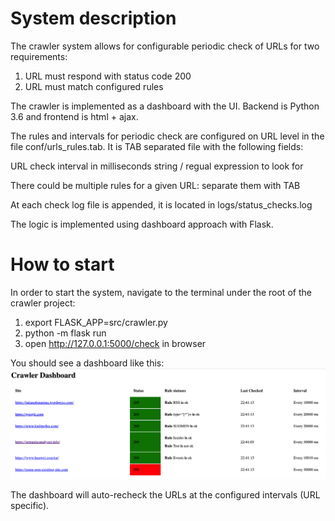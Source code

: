 System description
===
The crawler system allows for configurable periodic check of URLs for two requirements:
1. URL must respond with status code 200
2. URL must match configured rules

The crawler is implemented as a dashboard with the UI. Backend is Python 3.6 and frontend is html + ajax.

The rules and intervals for periodic check are configured on URL level in the file conf/urls_rules.tab.
It is TAB separated file with the following fields:

URL	check interval in milliseconds	string / regual expression to look for

There could be multiple rules for a given URL: separate them with TAB


At each check log file is appended, it is located in logs/status_checks.log


The logic is implemented using dashboard approach with Flask.

How to start
===

In order to start the system, navigate to the terminal under the root of the crawler project:

1. export FLASK_APP=src/crawler.py
2. python -m flask run
3. open http://127.0.0.1:5000/check in browser

You should see a dashboard like this:
![Crawler Dashboard](img/dashboard.png)

The dashboard will auto-recheck the URLs at the configured intervals (URL specific).

